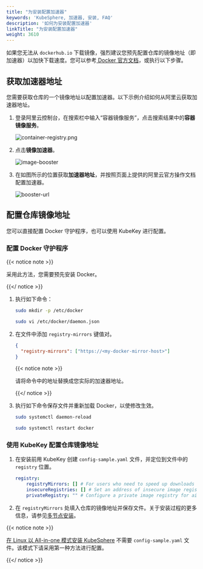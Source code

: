 ```yaml
---
title: "为安装配置加速器"
keywords: 'KubeSphere, 加速器, 安装, FAQ'
description: '如何为安装配置加速器'
linkTitle: "为安装配置加速器"
weight: 3610
---
```


如果您无法从 `dockerhub.io` 下载镜像，强烈建议您预先配置仓库的镜像地址（即加速器）以加快下载速度。您可以参考[ Docker 官方文档](https://docs.docker.com/registry/recipes/mirror/#configure-the-docker-daemon)，或执行以下步骤。

## 获取加速器地址

您需要获取仓库的一个镜像地址以配置加速器。以下示例介绍如何从阿里云获取加速器地址。

1. 登录阿里云控制台，在搜索栏中输入“容器镜像服务”，点击搜索结果中的**容器镜像服务**。

   ![container-registry.png](/images/docs/zh-cn/installing-on-linux/faq/configure-booster/container-registry.PNG)

2. 点击**镜像加速器**。

   ![image-booster](/images/docs/zh-cn/installing-on-linux/faq/configure-booster/image-booster.PNG)

3. 在如图所示的位置获取**加速器地址**，并按照页面上提供的阿里云官方操作文档配置加速器。

   ![booster-url](/images/docs/zh-cn/installing-on-linux/faq/configure-booster/booster-url.PNG)

## 配置仓库镜像地址

您可以直接配置 Docker 守护程序，也可以使用 KubeKey 进行配置。

### 配置 Docker 守护程序

{{< notice note >}}

采用此方法，您需要预先安装 Docker。

{{</ notice >}} 

1. 执行如下命令：

   ```bash
   sudo mkdir -p /etc/docker
   ```

   ```bash
   sudo vi /etc/docker/daemon.json
   ```

2. 在文件中添加 `registry-mirrors` 键值对。

   ```json
   {
     "registry-mirrors": ["https://<my-docker-mirror-host>"]
   }
   ```

   {{< notice note >}}

   请将命令中的地址替换成您实际的加速器地址。

   {{</ notice >}} 

3. 执行如下命令保存文件并重新加载 Docker，以使修改生效。

   ```bash
   sudo systemctl daemon-reload
   ```

   ```bash
   sudo systemctl restart docker
   ```

### 使用 KubeKey 配置仓库镜像地址

1. 在安装前用 KubeKey 创建 `config-sample.yaml` 文件，并定位到文件中的 `registry` 位置。

   ```yaml
   registry:
       registryMirrors: [] # For users who need to speed up downloads
       insecureRegistries: [] # Set an address of insecure image registry. See https://docs.docker.com/registry/insecure/
       privateRegistry: "" # Configure a private image registry for air-gapped installation (e.g. docker local registry or Harbor)
   ```

2. 在 `registryMirrors` 处填入仓库的镜像地址并保存文件。关于安装过程的更多信息，请参见[多节点安装](../../../installing-on-linux/introduction/multioverview/)。

{{< notice note >}}

[在 Linux 以 All-in-one 模式安装 KubeSphere](../../../quick-start/all-in-one-on-linux/) 不需要 `config-sample.yaml` 文件。该模式下请采用第一种方法进行配置。

{{</ notice >}}